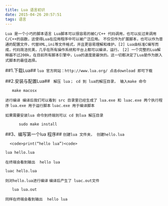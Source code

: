 ```yaml
---
title: Lua 语言初识
date: 2015-04-26 20:57:51
tags: 语言
---
```


``Lua 是一个小巧的脚本语言 Lua脚本可以很容易的被C/C++ 代码调用，也可以反过来调用C/C++的函数，这使得Lua在应用程序中可以被广泛应用。``
``不仅仅作为扩展脚本，也可以作为普通的配置文件，代替XML,ini等文件格式，并且更容易理解和维护。[2] Lua由标准C编写而成，代码简洁优美，几乎在所有操作系统和平台上都可以编译，运行。``
``[2] 一个完整的Lua解释器不过200k，在目前所有脚本引擎中，Lua的速度是最快的。这一切都决定了Lua是作为嵌入式脚本的最佳选择。``

##1.下载Lua##
``lua 官方网站：http://www.lua.org/ 点击download 即可下载``

##2.安装与配置Lua##
 `` 解压 lua； cd 到 lua的解压目录， 输入make 命令``
 ```shell
    make macosx
 ```
 ``进行编译 编译后我们可以看到 src 目录里已经生成了 lua.exe 和 luac.exe 两个执行程序``
 ``lua.exe 用于运行脚本``
 ``luac.exe 用于编译脚本``

 ``如果需要安装lua 命令到终端则可以 cd 到lua 解压目录``
 ```shell
       sudo make install
  ```
##3、编写第一个lua 程序##
 ``创建lua 文件夹， 创建hello.lua``

      <code>print(“hello lua”)<code>

 ```shell
 lua hello.lua
  ```

  ``在终端会看到输出  hello lua``
  ```shell
  luac hello.lua
  ```
  ``则对hello.lua进行编译``
  ``编译后产生了 luac.out文件``
  ```shell
     lua lua.out
  ```
  ``同样在终端会看到输出  hello lua``
